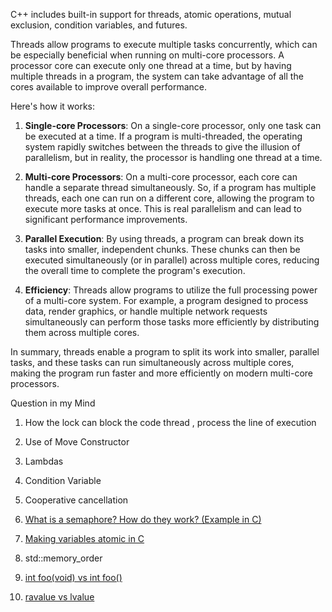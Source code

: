 C++ includes built-in support for threads, atomic operations, mutual exclusion, condition variables, and futures.

Threads allow programs to execute multiple tasks concurrently, which can be especially beneficial when running on multi-core processors. A processor core can execute only one thread at a time, but by having multiple threads in a program, the system can take advantage of all the cores available to improve overall performance.

Here's how it works:

1. **Single-core Processors**: On a single-core processor, only one task can be executed at a time. If a program is multi-threaded, the operating system rapidly switches between the threads to give the illusion of parallelism, but in reality, the processor is handling one thread at a time.

2. **Multi-core Processors**: On a multi-core processor, each core can handle a separate thread simultaneously. So, if a program has multiple threads, each one can run on a different core, allowing the program to execute more tasks at once. This is real parallelism and can lead to significant performance improvements.

3. **Parallel Execution**: By using threads, a program can break down its tasks into smaller, independent chunks. These chunks can then be executed simultaneously (or in parallel) across multiple cores, reducing the overall time to complete the program's execution.

4. **Efficiency**: Threads allow programs to utilize the full processing power of a multi-core system. For example, a program designed to process data, render graphics, or handle multiple network requests simultaneously can perform those tasks more efficiently by distributing them across multiple cores.

In summary, threads enable a program to split its work into smaller, parallel tasks, and these tasks can run simultaneously across multiple cores, making the program run faster and more efficiently on modern multi-core processors.







Question in my Mind

1. How the lock can block the code thread , process the line of execution 


2. Use of Move Constructor
3. Lambdas 
4. Condition Variable
5. Cooperative cancellation
6. [What is a semaphore? How do they work? (Example in C)](https://youtu.be/ukM_zzrIeXs?si=JDEP_WZ4tWF_pzIA)

7. [Making variables atomic in C](https://youtu.be/_xX25ThomIo?si=N5jc5X1fwTkxfaNW)

8. std::memory_order

9. [int foo(void) vs int foo()](https://youtu.be/VsRs0H4hXEE?si=dnpn-LLHM98RDVEx)
10. [ravalue vs lvalue](https://youtu.be/fbYknr-HPYE?si=PbzAQQBtWOOJbtN2)















